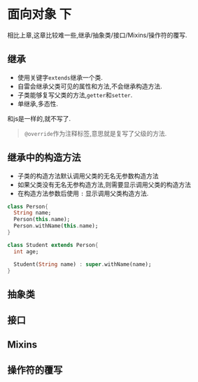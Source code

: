# 面向对象 下

相比上章,这章比较难一些,继承/抽象类/接口/Mixins/操作符的覆写.

## 继承

* 使用关键字`extends`继承一个类.
* 自雷会继承父类可见的属性和方法,不会继承构造方法.
* 子类能够复写父类的方法,`getter`和`setter`.
* 单继承,多态性.

和js是一样的,就不写了.
>`@override`作为注释标签,意思就是复写了父级的方法.

## 继承中的构造方法

* 子类的构造方法默认调用父类的无名无参数构造方法
* 如果父类没有无名无参构造方法,则需要显示调用父类的构造方法
* 在构造方法参数后使用 `:` 显示调用父类构造方法.
```dart
class Person{
  String name;
  Person(this.name);
  Person.withName(this.name);
} 

class Student extends Person{
  int age;

  Student(String name) : super.withName(name);
}
```

## 抽象类

## 接口

## Mixins

## 操作符的覆写